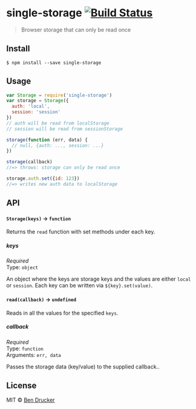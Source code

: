 # single-storage [![Build Status](https://travis-ci.org/bendrucker/single-storage.svg?branch=master)](https://travis-ci.org/bendrucker/single-storage)

> Browser storage that can only be read once


## Install

```
$ npm install --save single-storage
```


## Usage

```js
var Storage = require('single-storage')
var storage = Storage({
  auth: 'local',
  session: 'session'  
})
// auth will be read from localStorage
// session will be read from sessionStorage

storage(function (err, data) {
  // null, {auth: ..., session: ...}  
})

storage(callback)
//=> throws: storage can only be read once

storage.auth.set({id: 123})
//=> writes new auth data to localStorage
```

## API

#### `Storage(keys)` -> `function`

Returns the `read` function with set methods under each key.

##### keys

*Required*  
Type: `object`

An object where the keys are storage keys and the values are either `local` or `session`. Each key can be written via `${key}.set(value)`.

#### `read(callback)` -> `undefined`

Reads in all the values for the specified `keys`. 

##### callback

*Required*  
Type: `function`  
Arguments: `err, data`

Passes the storage data (key/value) to the supplied callback..


## License

MIT © [Ben Drucker](http://bendrucker.me)
